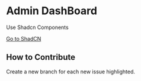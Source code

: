 # Admin DashBoard
Use Shadcn Components

[Go to ShadCN](https://ui.shadcn.com/docs/components)

## How to Contribute
Create a new branch for each new issue highlighted.
